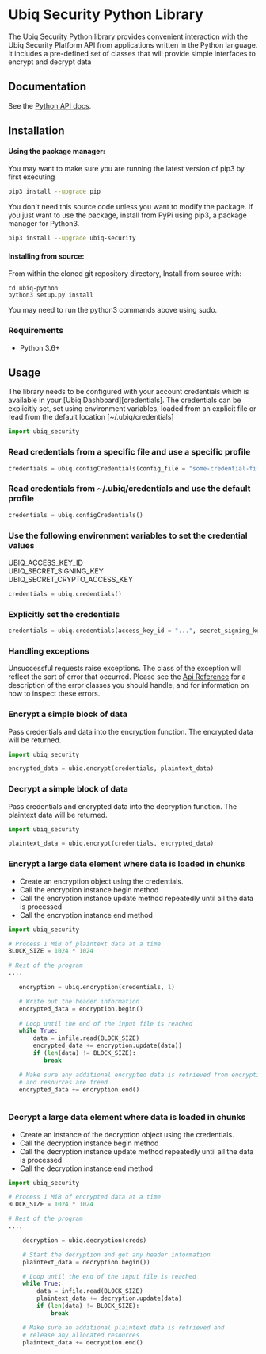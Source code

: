 # Ubiq Security Python Library


The Ubiq Security Python library provides convenient interaction with the
Ubiq Security Platform API from applications written in the Python language.
It includes a pre-defined set of classes that will provide simple interfaces
to encrypt and decrypt data

## Documentation

See the [Python API docs](https://ubiqsecurity.com/docs/api?lang=python).

## Installation

#### Using the package manager:
You may want to make sure you are running the latest version of pip3 by
first executing
```sh
pip3 install --upgrade pip
```

You don't need this source code unless you want to modify the package. If you just want to use the package, install from PyPi using pip3, a package manager for Python3.

```sh
pip3 install --upgrade ubiq-security
```


#### Installing from source:
From within the cloned git repository directory, Install from source with:


```
cd ubiq-python
python3 setup.py install
```
You may need to run the python3 commands above using sudo.


### Requirements

-   Python 3.6+

## Usage

The library needs to be configured with your account credentials which is
available in your [Ubiq Dashboard][credentials].   The credentials can be 
explicitly set, set using environment variables, loaded from an explicit file
or read from the default location [~/.ubiq/credentials]


```python
import ubiq_security
```

### Read credentials from a specific file and use a specific profile 
```python
credentials = ubiq.configCredentials(config_file = "some-credential-file", profile = "some-profile")
```


### Read credentials from ~/.ubiq/credentials and use the default profile
```python
credentials = ubiq.configCredentials()
```


### Use the following environment variables to set the credential values
UBIQ_ACCESS_KEY_ID  
UBIQ_SECRET_SIGNING_KEY  
UBIQ_SECRET_CRYPTO_ACCESS_KEY  
```python
credentials = ubiq.credentials()
```
### Explicitly set the credentials
```python
credentials = ubiq.credentials(access_key_id = "...", secret_signing_key = "...", secret_crypto_access_key = "...")
```



### Handling exceptions

Unsuccessful requests raise exceptions. The class of the exception will reflect
the sort of error that occurred. Please see the [Api Reference](https://ubiqsecurity.com/docs/api/errors/handling)
for a description of the error classes you should handle, and for information on 
how to inspect these errors.


### Encrypt a simple block of data

Pass credentials and data into the encryption function.  The encrypted data
will be returned.


```python
import ubiq_security

encrypted_data = ubiq.encrypt(credentials, plaintext_data)
```

### Decrypt a simple block of data

Pass credentials and encrypted data into the decryption function.  The plaintext data
will be returned.

```python
import ubiq_security

plaintext_data = ubiq.encrypt(credentials, encrypted_data)
```


### Encrypt a large data element where data is loaded in chunks

- Create an encryption object using the credentials.
- Call the encryption instance begin method
- Call the encryption instance update method repeatedly until all the data is processed
- Call the encryption instance end method


```python
import ubiq_security

# Process 1 MiB of plaintext data at a time
BLOCK_SIZE = 1024 * 1024

# Rest of the program
....

   encryption = ubiq.encryption(credentials, 1)

   # Write out the header information
   encrypted_data = encryption.begin()
    
   # Loop until the end of the input file is reached
   while True:
       data = infile.read(BLOCK_SIZE)
       encrypted_data += encryption.update(data))
       if (len(data) != BLOCK_SIZE):
          break

   # Make sure any additional encrypted data is retrieved from encryption instance
   # and resources are freed
   encrypted_data += encryption.end()
        
```


### Decrypt a large data element where data is loaded in chunks

- Create an instance of the decryption object using the credentials.
- Call the decryption instance begin method
- Call the decryption instance update method repeatedly until all the data is processed
- Call the decryption instance end method


```python
import ubiq_security

# Process 1 MiB of encrypted data at a time
BLOCK_SIZE = 1024 * 1024

# Rest of the program
....

    decryption = ubiq.decryption(creds)

    # Start the decryption and get any header information
    plaintext_data = decryption.begin())

    # Loop until the end of the input file is reached
    while True:
    	data = infile.read(BLOCK_SIZE)
        plaintext_data += decryption.update(data)
        if (len(data) != BLOCK_SIZE):
            break

    # Make sure an additional plaintext data is retrieved and
    # release any allocated resources
    plaintext_data += decryption.end()

```
